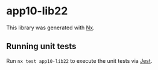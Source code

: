 # app10-lib22

This library was generated with [Nx](https://nx.dev).

## Running unit tests

Run `nx test app10-lib22` to execute the unit tests via [Jest](https://jestjs.io).
